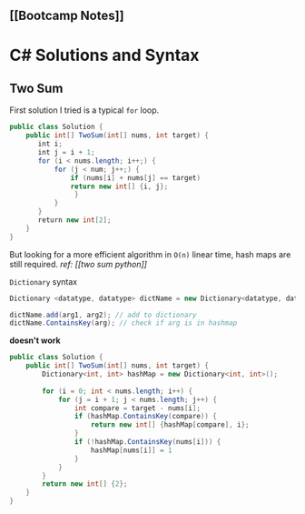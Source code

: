 [[Bootcamp Notes]]
---
# C# Solutions and Syntax
## Two Sum
First solution I tried is a typical `for` loop.
```csharp
public class Solution {
    public int[] TwoSum(int[] nums, int target) {
       int i;
       int j = i + 1;
       for (i < nums.length; i++;) {
           for (j < num; j++;) {
			   if (nums[i] + nums[j] == target)
			   return new int[] {i, j};
                }
           }
       }
       return new int[2];
    }
}
```


But looking for a more efficient algorithm in `O(n)` linear time, hash maps are still required.
*ref: [[two sum python]]*

`Dictionary` syntax
```csharp
Dictionary <datatype, datatype> dictName = new Dictionary<datatype, datatype>();

dictName.add(arg1, arg2); // add to dictionary
dictName.ContainsKey(arg); // check if arg is in hashmap
```

**doesn't work**
```csharp
public class Solution {
    public int[] TwoSum(int[] nums, int target) {
		Dictionary<int, int> hashMap = new Dictionary<int, int>();
	
		for (i = 0; int < nums.length; i++) {
			for (j = i + 1; j < nums.length; j++) {
				int compare = target - nums[i];
				if (hashMap.ContainsKey(compare)) {
					return new int[] {hashMap[compare], i};
				}
				if (!hashMap.ContainsKey(nums[i])) {
					hashMap[nums[i]] = 1
				}
			}
		}
		return new int[] {2};
    }
}
```
